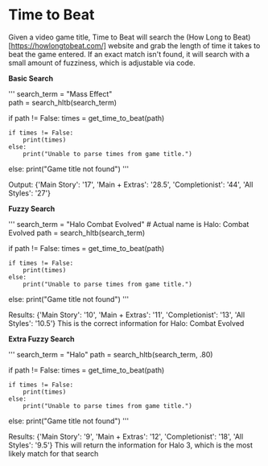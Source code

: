 # Time to Beat

Given a video game title, Time to Beat will search the (How Long to Beat)[https://howlongtobeat.com/] website and grab the length of time it takes to beat the game entered. If an exact match isn't found, it will search with a small amount of fuzziness, which is adjustable via code.

**Basic Search**

'''
search_term = "Mass Effect"  
path = search_hltb(search_term)

if path != False:
    times = get_time_to_beat(path)

    if times != False:
        print(times)
    else:
        print("Unable to parse times from game title.")
else:
    print("Game title not found")
'''

Output: {'Main Story': '17', 'Main + Extras': '28.5', 'Completionist': '44', 'All Styles': '27'}

**Fuzzy Search**

'''
search_term = "Halo Combat Evolved" # Actual name is Halo: Combat Evolved
path = search_hltb(search_term)

if path != False:
    times = get_time_to_beat(path)

    if times != False:
        print(times)
    else:
        print("Unable to parse times from game title.")
else:
    print("Game title not found")
'''

Results: {'Main Story': '10', 'Main + Extras': '11', 'Completionist': '13', 'All Styles': '10.5'}
This is the correct information for Halo: Combat Evolved

**Extra Fuzzy Search**

'''
search_term = "Halo"
path = search_hltb(search_term, .80)

if path != False:
    times = get_time_to_beat(path)

    if times != False:
        print(times)
    else:
        print("Unable to parse times from game title.")
else:
    print("Game title not found")
'''

Results: {'Main Story': '9', 'Main + Extras': '12', 'Completionist': '18', 'All Styles': '9.5'}
This will return the information for Halo 3, which is the most likely match for that search
